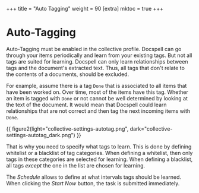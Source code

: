 +++
title = "Auto Tagging"
weight = 90
[extra]
mktoc = true
+++

# Auto-Tagging

Auto-Tagging must be enabled in the collective profile. Docspell can
go through your items periodically and learn from your existing tags.
But not all tags are suited for learning. Docspell can only learn
relationships between tags and the document's extracted text. Thus,
all tags that don't relate to the contents of a documents, should be
excluded.

For example, assume there is a tag `Done` that is associated to all
items that have been worked on. Over time, most of the items have this
tag. Whether an item is tagged with `Done` or not cannot be well
determined by looking at the text of the document. It would mean that
Docspell could learn relationships that are not correct and then tag
the next incoming items with `Done`.

{{ figure2(light="collective-settings-autotag.png", dark="collective-settings-autotag_dark.png") }}

That is why you need to specify what tags to learn. This is done by
defining whitelist or a blacklist of tag categories. When defining a
whitelist, then only tags in these categories are selected for
learning. When defining a blacklist, all tags *except* the one in the
list are chosen for learning.

The *Schedule* allows to define at what intervals tags should be
learned. When clicking the *Start Now* button, the task is submitted
immediately.
